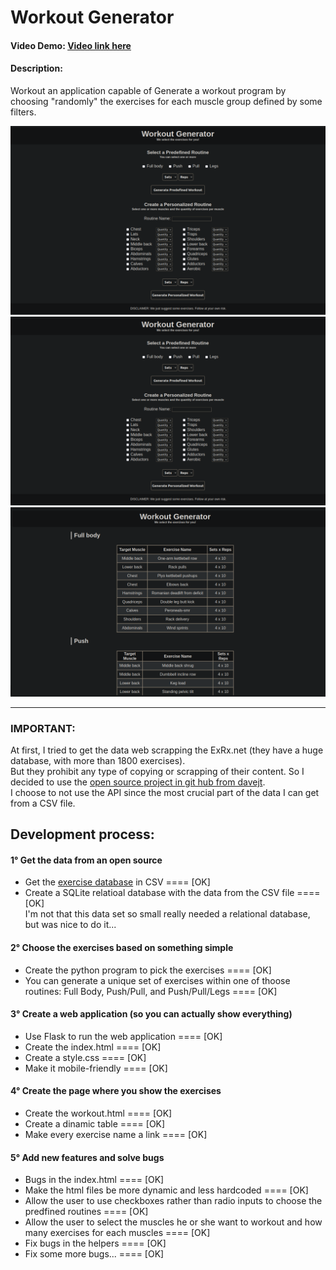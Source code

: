
# Workout Generator

#### Video Demo: [Video link here](https://youtu.be/MyY3GI8R1aI)
#### Description: 
Workout  an application capable of Generate a workout program by  
choosing "randomly" the exercises for each muscle group defined by some filters.

![home](print-home.png)
![predefined](print-workout-predefined.png)
![personalized](print-workout-personalized.png)

------------------------
### IMPORTANT:
At first, I tried to get the data web scrapping the ExRx.net (they have a huge database, with more than 1800 exercises).  
But they prohibit any type of copying or scrapping of their content. So I decided to use the [open source project in git hub from davejt](https://github.com/davejt/exercise).  
I choose to not use the API since the most crucial part of the data I can get from a CSV file.  


## Development process:

#### 1° Get the data from an open source
* Get the [exercise database](https://github.com/davejt/exercise) in CSV ==== [OK]  
* Create a SQLite relatioal database with the data from the CSV file ==== [OK]  
I'm not that this data set so small really needed a relational database, but was nice to do it...  

#### 2° Choose the exercises based on something simple
* Create the python program to pick the exercises ==== [OK]  
* You can generate a unique set of exercises within one of thoose routines: Full Body, Push/Pull, and Push/Pull/Legs ==== [OK]  

#### 3° Create a web application (so you can actually show everything)
* Use Flask to run the web application ==== [OK]  
* Create the index.html ==== [OK]  
* Create a style.css  ==== [OK]  
* Make it mobile-friendly ==== [OK]  

#### 4° Create the page where you show the exercises
* Create the workout.html ==== [OK]  
* Create a dinamic table ==== [OK]  
* Make every exercise name a link  ==== [OK]  

#### 5° Add new features and solve bugs
* Bugs in the index.html ==== [OK]  
* Make the html files be more dynamic and less hardcoded ==== [OK]  
* Allow the user to use checkboxes rather than radio inputs to choose the predfined routines ==== [OK]  
* Allow the user to select the muscles he or she want to workout and how many exercises for each muscles ==== [OK]  
* Fix bugs in the helpers ==== [OK]  
* Fix some more bugs... ==== [OK]   
  